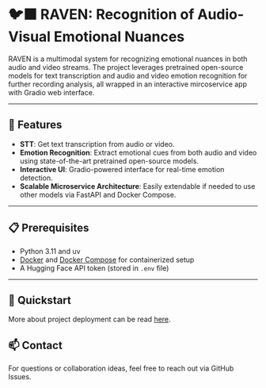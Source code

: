 # 🐦‍⬛ RAVEN: Recognition of Audio-Visual Emotional Nuances

RAVEN is a multimodal system for recognizing emotional nuances in both audio and video streams. The project leverages pretrained open-source models for text transcription and audio and video emotion recognition for further recording analysis, all wrapped in an interactive mircoservice app with Gradio web interface.

---

## 🌟 Features

- **STT**: Get text transcription from audio or video.
- **Emotion Recognition**: Extract emotional cues from both audio and video using state-of-the-art pretrained open-source models.  
- **Interactive UI**: Gradio-powered interface for real-time emotion detection.  
- **Scalable Microservice Architecture**: Easily extendable if needed to use other models via FastAPI and Docker Compose.

---

## 📋 Prerequisites

- Python 3.11 and uv
- [Docker](https://www.docker.com/) and [Docker Compose](https://docs.docker.com/compose/) for containerized setup  
- A Hugging Face API token (stored in `.env` file)  

---

## 🚀 Quickstart 

More about project deployment can be read [here](project/README.md).

## 📫 Contact
For questions or collaboration ideas, feel free to reach out via GitHub Issues.
